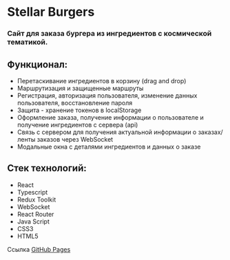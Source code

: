 # Stellar Burgers 

### Cайт для заказа бургера из ингредиентов с космической тематикой.

## Функционал:

* Перетаскивание ингредиентов в корзину (drag and drop)
* Маршрутизация и защищенные маршруты
* Регистрация, авторизация пользователя, изменение данных пользователя, восстановление пароля
* Защита - хранение токенов в localStorage
* Оформление заказа, получение информации о пользователе и получение ингредиентов с сервера (api)
* Связь с сервером для получения актуальной информации о заказах/ленты заказов через WebSocket
* Модальные окна с деталями ингредиентов и данных о заказе

## Стек технологий:

* React
* Typescript
* Redux Toolkit
* WebSocket
* React Router
* Java Script
* CSS3
* HTML5

Ссылка [GitHub Pages](https://dvdovina.github.io/react-stellar-burger)

